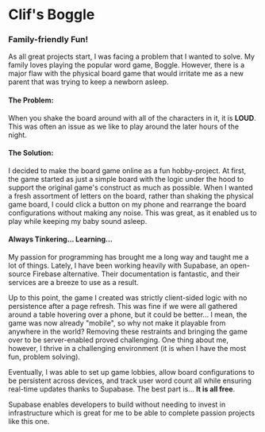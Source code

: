 # Clif's Boggle 
### Family-friendly Fun! 

As all great projects start, I was facing a problem that I wanted to solve. My family loves playing the popular word game, Boggle. However, there is a major flaw with the physical board game that would irritate me as a new parent that was trying to keep a newborn asleep.

#### The Problem:

When you shake the board around with all of the characters in it, it is **LOUD**. This was often an issue as we like to play around the later hours of the night. 

#### The Solution: 

I decided to make the board game online as a fun hobby-project. At first, the game started as just a simple board with the logic under the hood to support the original game's construct as much as possible. When I wanted a fresh assortment of letters on the board, rather than shaking the physical game board, I could click a button on my phone and rearrange the board configurations without making any noise. This was great, as it enabled us to play while keeping my baby sound asleep.

#### Always Tinkering... Learning...

My passion for programming has brought me a long way and taught me a lot of things. Lately, I have been working heavily with Supabase, an open-source Firebase alternative. Their documentation is fantastic, and their services are a breeze to use as a result.

Up to this point, the game I created was strictly client-sided logic with no persistence after a page refresh. This was fine if we were all gathered around a table hovering over a phone, but it could be better... I mean, the game was now already "mobile", so why not make it playable from anywhere in the world? Removing these restraints and bringing the game over to be server-enabled proved challenging. One thing about me, however, I thrive in a challenging environment (it is when I have the most fun, problem solving). 

Eventually, I was able to set up game lobbies, allow board configurations to be persistent across devices, and track user word count all while ensuring real-time updates thanks to Supabase. The best part is... **It is all free**. 

Supabase enables developers to build without needing to invest in infrastructure which is great for me to be able to complete passion projects like this one.

